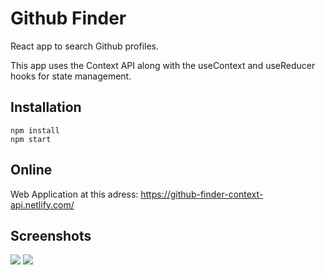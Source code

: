 # Github Finder

React app to search Github profiles. 

This app uses the Context API along with the useContext and useReducer hooks for state management.


## Installation

```react
npm install
npm start
```


## Online
Web Application at this adress: https://github-finder-context-api.netlify.com/


## Screenshots
![](https://github.com/se4astien/github-finder-hooks-context/blob/master/screenshots/github-finder-01.png)
![](https://github.com/se4astien/github-finder-hooks-context/blob/master/screenshots/github-finder-02.png)
